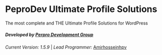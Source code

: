 **PeproDev Ultimate Profile Solutions**
=======================================

The most complete and THE Ultimate Profile Solutions for WordPress

##### **Developed by** [Perpro Development Group](https://pepro.dev/)

*Current Version: 1.5.9* \| *Lead Programmer:* [Amirhosseinhpv](https://hpv.im/)
